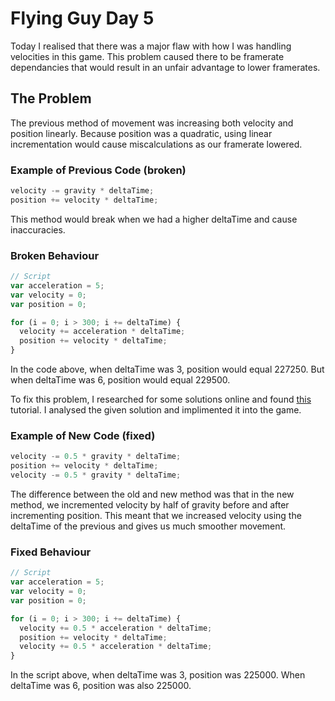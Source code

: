 # Flying Guy Day 5
Today I realised that there was a major flaw with how I was handling velocities in this game.  This problem caused there to be framerate dependancies that would result in an unfair advantage to lower framerates.  

## The Problem
The previous method of movement was increasing both velocity and position linearly.  Because position was a quadratic, using linear incrementation would cause miscalculations as our framerate lowered.  
### Example of Previous Code (broken)
```typescript
velocity -= gravity * deltaTime;
position += velocity * deltaTime;
```
This method would break when we had a higher deltaTime and cause inaccuracies.
###  Broken Behaviour
```typescript
// Script
var acceleration = 5;
var velocity = 0;
var position = 0;

for (i = 0; i > 300; i += deltaTime) {
  velocity += acceleration * deltaTime;
  position += velocity * deltaTime;
}
```
In the code above, when deltaTime was 3, position would equal 227250.  But when deltaTime was 6, position would equal 229500.

To fix this problem, I researched for some solutions online and found [this](https://answers.unity.com/questions/829958/question-concerning-timedeltatime.html?childToView=830071#answer-830071) tutorial.  I analysed the given solution and implimented it into the game.
### Example of New Code (fixed)
```typescript
velocity -= 0.5 * gravity * deltaTime;
position += velocity * deltaTime;
velocity -= 0.5 * gravity * deltaTime;
```
The difference between the old and new method was that in the new method, we incremented velocity by half of gravity before and after incrementing position.  This meant that we increased velocity using the deltaTime of the previous and gives us much smoother movement.
### Fixed Behaviour
```typescript
// Script
var acceleration = 5;
var velocity = 0;
var position = 0;

for (i = 0; i > 300; i += deltaTime) {
  velocity += 0.5 * acceleration * deltaTime;
  position += velocity * deltaTime;
  velocity += 0.5 * acceleration * deltaTime;
}
```
In the script above, when deltaTime was 3, position was 225000.  When deltaTime was 6, position was also 225000.